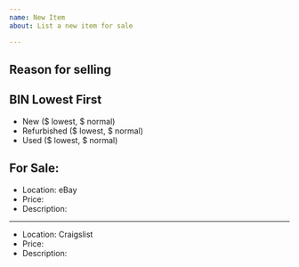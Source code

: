 ```yaml
---
name: New Item
about: List a new item for sale

---
```


## Reason for selling

## BIN Lowest First
- New ($ lowest, $ normal)
- Refurbished ($ lowest, $ normal)
- Used ($ lowest, $ normal)

## For Sale:
- Location: eBay
- Price: 
- Description:
---
- Location: Craigslist
- Price: 
- Description:
